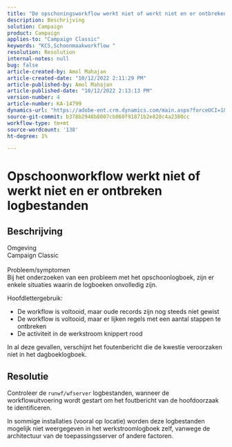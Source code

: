 ```yaml
---
title: "De opschoningsworkflow werkt niet of werkt niet en er ontbreken logbestanden"
description: Beschrijving
solution: Campaign
product: Campaign
applies-to: "Campaign Classic"
keywords: "KCS,Schoonmaakworkflow "
resolution: Resolution
internal-notes: null
bug: false
article-created-by: Amol Mahajan
article-created-date: "10/12/2022 2:11:29 PM"
article-published-by: Amol Mahajan
article-published-date: "10/12/2022 2:13:13 PM"
version-number: 4
article-number: KA-14799
dynamics-url: "https://adobe-ent.crm.dynamics.com/main.aspx?forceUCI=1&pagetype=entityrecord&etn=knowledgearticle&id=66831cc1-374a-ed11-bba1-000d3a31576b"
source-git-commit: b378b2948b8007cb060f91871b2e828c4a2380cc
workflow-type: tm+mt
source-wordcount: '138'
ht-degree: 1%

---
```


# Opschoonworkflow werkt niet of werkt niet en er ontbreken logbestanden

## Beschrijving

Omgeving<br>
Campaign Classic
<br><br>Probleem/symptomen<br>
Bij het onderzoeken van een probleem met het opschoonlogboek, zijn er enkele situaties waarin de logboeken onvolledig zijn.

Hoofdlettergebruik:

- De workflow is voltooid, maar oude records zijn nog steeds niet gewist
- De workflow is voltooid, maar er lijken regels met een aantal stappen te ontbreken
- De activiteit in de werkstroom knippert rood


In al deze gevallen, verschijnt het foutenbericht die de kwestie veroorzaken niet in het dagboeklogboek.


## Resolutie


Controleer de `runwf/wfserver` logbestanden, wanneer de workflowuitvoering wordt gestart om het foutbericht van de hoofdoorzaak te identificeren.

In sommige installaties (vooral op locatie) worden deze logbestanden mogelijk niet weergegeven in het werkstroomlogboek zelf, vanwege de architectuur van de toepassingsserver of andere factoren.
